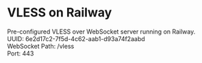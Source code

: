 # VLESS on Railway

Pre-configured VLESS over WebSocket server running on Railway.  
UUID: 6e2d17c2-7f5d-4c62-aab1-d93a74f2aabd  
WebSocket Path: /vless  
Port: 443
